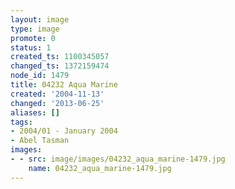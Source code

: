 ```yaml
---
layout: image
type: image
promote: 0
status: 1
created_ts: 1100345057
changed_ts: 1372159474
node_id: 1479
title: 04232 Aqua Marine
created: '2004-11-13'
changed: '2013-06-25'
aliases: []
tags:
- 2004/01 - January 2004
- Abel Tasman
images:
- - src: image/images/04232_aqua_marine-1479.jpg
    name: 04232_aqua_marine-1479.jpg
---
```


